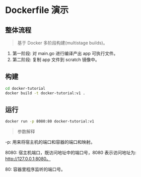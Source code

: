 # Dockerfile 演示
## 整体流程

> 基于 Docker 多阶段构建(multistage builds)。

1. 第一阶段: 对 main.go 进行编译产出 app 可执行文件。
2. 第二阶段: 复制 app 文件到 scratch 镜像中。

## 构建
```sh
cd docker-tutorial
docker build -t docker-tutorial:v1 .
```

## 运行
```sh
docker run -p 8080:80 docker-tutorial:v1
```

> 参数解释

-p: 用来将宿主机的端口和容器的端口和映射。

8080: 宿主机端口，既访问地址中的端口号，8080 表示访问地址为: http://127.0.0.1:8080。

80: 容器里程序监听的端口号。
